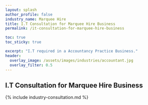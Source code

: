 ```yaml
---
layout: splash 
author_profile: false 
industry_name: Marquee Hire
title: I.T Consultation for Marquee Hire Business
permalink: /it-consultation-for-marquee-hire-business

toc: true
toc_sticky: true

excerpt: "I.T required in a Accountancy Practice Business."
header:
  overlay_image: /assets/images/industries/accountant.jpg
  overlay_filter: 0.5 
---
```


## I.T Consultation for Marquee Hire Business

{% include industry-consultation.md %}
